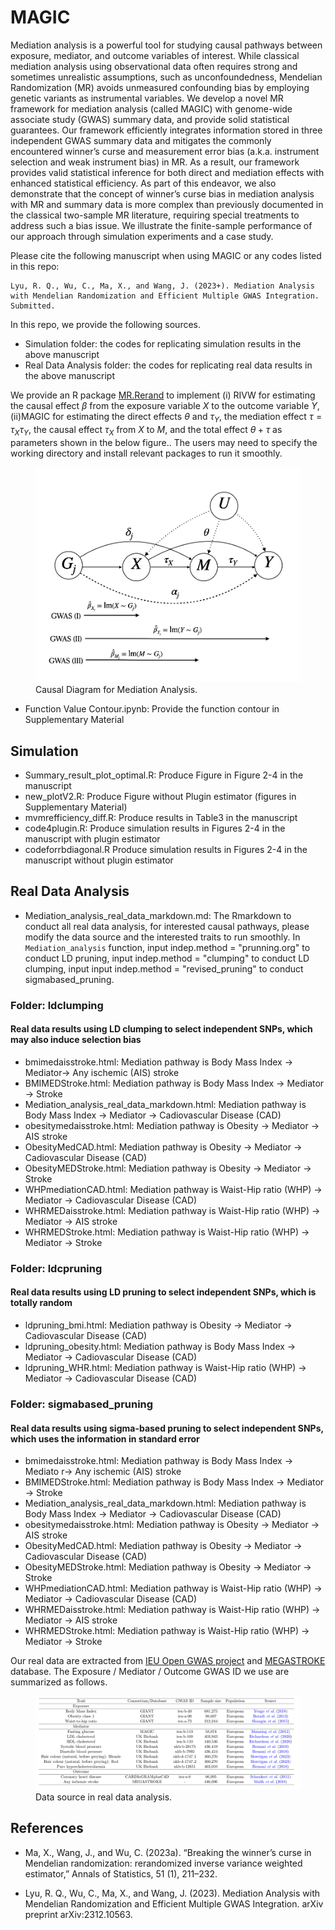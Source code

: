 # MAGIC

Mediation analysis is a powerful tool for studying causal pathways between exposure, mediator, and outcome variables of interest. While classical mediation analysis using observational data often requires strong and sometimes unrealistic assumptions, such as unconfoundedness, Mendelian Randomization (MR) avoids unmeasured confounding bias by employing genetic variants as instrumental variables. We develop a novel MR framework for mediation analysis (called MAGIC) with
genome-wide associate study (GWAS) summary data, and provide solid statistical guarantees. Our framework efficiently integrates information stored in three independent GWAS summary data and mitigates the commonly encountered winner’s curse and measurement error bias (a.k.a. instrument selection and weak instrument bias) in MR. As a result, our framework provides valid statistical inference for both direct and mediation effects with enhanced statistical efficiency. As part of this endeavor, we also demonstrate that the concept of winner’s curse bias in mediation analysis with MR and summary data is more complex than previously documented in the classical two-sample MR literature, requiring special treatments to address such a bias issue.  We illustrate the finite-sample performance of our approach through simulation experiments and a case study.


Please cite the following manuscript when using MAGIC or any codes listed in this repo:
~~~
Lyu, R. Q., Wu, C., Ma, X., and Wang, J. (2023+). Mediation Analysis with Mendelian Randomization and Efficient Multiple GWAS Integration. Submitted.
~~~

In this repo, we provide the following sources.

- Simulation folder: the codes for replicating simulation results in the above manuscript
- Real Data Analysis folder: the codes for replicating real data results in the above manuscript

We provide an R package [MR.Rerand](https://github.com/LQRrrrr/MR.Rerand) to implement (i) RIVW for estimating the causal effect $\beta$ from the exposure variable $X$ to the outcome variable $Y$, (ii)MAGIC for estimating the direct effects $\theta$ and $\tau_Y$, the mediation effect $\tau=\tau_X\tau_Y$, the causal effect $\tau_X$ from $X$ to $M$, and the total effect $\theta+\tau$ as parameters shown in the below figure.. The users may need to specify the working directory and install relevant packages to run it smoothly.

<figure>
  <img src="figures/causal_diagram.jpeg" alt="Example Image">
  <figcaption>Causal Diagram for Mediation Analysis.</figcaption>
</figure>

- Function Value Contour.ipynb: Provide the function contour in Supplementary Material

## Simulation
- Summary_result_plot_optimal.R: Produce Figure in Figure 2-4 in the manuscript
- new_plotV2.R: Produce Figure without Plugin estimator (figures in Supplementary Material)
- mvmrefficiency_diff.R: Produce results in Table3 in the manuscript
- code4plugin.R: Produce simulation results in Figures 2-4 in the manuscript with plugin estimator
- codeforrbdiagonal.R Produce simulation results in Figures 2-4 in the manuscript without plugin estimator

## Real Data Analysis
- Mediation_analysis_real_data_markdown.md: The Rmarkdown to conduct all real data analysis, for interested causal pathways, please modify the data source and the interested traits to run smoothly. In `Mediation_analysis` function, input indep.method = "prunning.org" to conduct LD pruning, input indep.method = "clumping" to conduct LD clumping, input  input indep.method = "revised_pruning" to conduct sigmabased_pruning.
### Folder: ldclumping
#### Real data results using LD clumping to select independent SNPs, which may also induce selection bias
- bmimedaisstroke.html: Mediation pathway is Body Mass Index -> Mediator-> Any ischemic (AIS) stroke 
- BMIMEDStroke.html: Mediation pathway is Body Mass Index -> Mediator -> Stroke
- Mediation_analysis_real_data_markdown.html: Mediation pathway is Body Mass Index -> Mediator -> Cadiovascular Disease (CAD)
- obesitymedaisstroke.html: Mediation pathway is Obesity -> Mediator -> AIS stroke
- ObesityMedCAD.html: Mediation pathway is Obesity -> Mediator -> Cadiovascular Disease (CAD)
- ObesityMEDStroke.html: Mediation pathway is Obesity -> Mediator -> Stroke
- WHPmediationCAD.html: Mediation pathway is Waist-Hip ratio (WHP) -> Mediator -> Cadiovascular Disease (CAD)
- WHRMEDaisstroke.html: Mediation pathway is Waist-Hip ratio (WHP) -> Mediator -> AIS stroke
- WHRMEDStroke.html: Mediation pathway is Waist-Hip ratio (WHP) -> Mediator -> Stroke
### Folder: ldcpruning
#### Real data results using LD pruning to select independent SNPs, which is totally random 
- ldpruning_bmi.html: Mediation pathway is Obesity -> Mediator -> Cadiovascular Disease (CAD)
- ldpruning_obesity.html: Mediation pathway is Body Mass Index -> Mediator -> Cadiovascular Disease (CAD)
- ldpruning_WHR.html: Mediation pathway is Waist-Hip ratio (WHP) -> Mediator -> Cadiovascular Disease (CAD)
### Folder: sigmabased_pruning
#### Real data results using sigma-based pruning to select independent SNPs, which uses the information in standard error
- bmimedaisstroke.html: Mediation pathway is Body Mass Index -> Mediato r-> Any ischemic (AIS) stroke 
- BMIMEDStroke.html: Mediation pathway is Body Mass Index -> Mediator -> Stroke
- Mediation_analysis_real_data_markdown.html: Mediation pathway is Body Mass Index -> Mediator -> Cadiovascular Disease (CAD)
- obesitymedaisstroke.html: Mediation pathway is Obesity -> Mediator -> AIS stroke
- ObesityMedCAD.html: Mediation pathway is Obesity -> Mediator -> Cadiovascular Disease (CAD)
- ObesityMEDStroke.html: Mediation pathway is Obesity -> Mediator -> Stroke
- WHPmediationCAD.html: Mediation pathway is Waist-Hip ratio (WHP) -> Mediator -> Cadiovascular Disease (CAD)
- WHRMEDaisstroke.html: Mediation pathway is Waist-Hip ratio (WHP) -> Mediator -> AIS stroke
- WHRMEDStroke.html: Mediation pathway is Waist-Hip ratio (WHP) -> Mediator -> Stroke

Our real data are extracted from [IEU Open GWAS project](https://gwas.mrcieu.ac.uk/) and [MEGASTROKE](https://megastroke.org/) database. The Exposure / Mediator / Outcome GWAS ID we use are summarized as follows.

<figure>
  <img src="figures/datasource.png" alt="Example Image">
  <figcaption>Data source in real data analysis.</figcaption>
</figure>

## References

- Ma, X., Wang, J., and Wu, C. (2023a). “Breaking the winner’s curse in Mendelian randomization: rerandomized inverse variance weighted estimator,” Annals of Statistics, 51 (1), 211–232.

- Lyu, R. Q., Wu, C., Ma, X., and Wang, J. (2023). Mediation Analysis with Mendelian Randomization and Efficient Multiple GWAS Integration. arXiv preprint arXiv:2312.10563.

